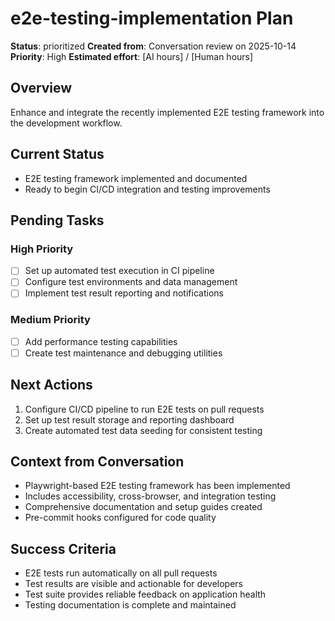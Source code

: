 # e2e-testing-implementation Plan

**Status**: prioritized
**Created from**: Conversation review on 2025-10-14
**Priority**: High
**Estimated effort**: [AI hours] / [Human hours]

## Overview
Enhance and integrate the recently implemented E2E testing framework into the development workflow.

## Current Status
- E2E testing framework implemented and documented
- Ready to begin CI/CD integration and testing improvements

## Pending Tasks
### High Priority
- [ ] Set up automated test execution in CI pipeline
- [ ] Configure test environments and data management
- [ ] Implement test result reporting and notifications

### Medium Priority
- [ ] Add performance testing capabilities
- [ ] Create test maintenance and debugging utilities

## Next Actions
1. Configure CI/CD pipeline to run E2E tests on pull requests
2. Set up test result storage and reporting dashboard
3. Create automated test data seeding for consistent testing

## Context from Conversation
- Playwright-based E2E testing framework has been implemented
- Includes accessibility, cross-browser, and integration testing
- Comprehensive documentation and setup guides created
- Pre-commit hooks configured for code quality

## Success Criteria
- E2E tests run automatically on all pull requests
- Test results are visible and actionable for developers
- Test suite provides reliable feedback on application health
- Testing documentation is complete and maintained
